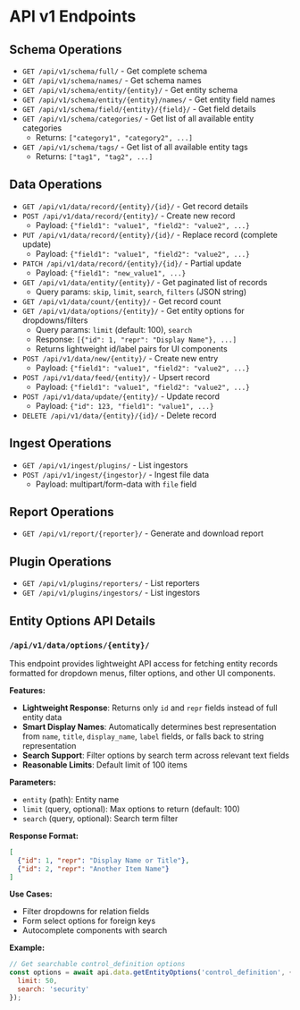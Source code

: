 # API v1 Endpoints

## Schema Operations
- `GET /api/v1/schema/full/` - Get complete schema
- `GET /api/v1/schema/names/` - Get schema names
- `GET /api/v1/schema/entity/{entity}/` - Get entity schema
- `GET /api/v1/schema/entity/{entity}/names/` - Get entity field names
- `GET /api/v1/schema/field/{entity}/{field}/` - Get field details
- `GET /api/v1/schema/categories/` - Get list of all available entity categories
  - Returns: `["category1", "category2", ...]`
- `GET /api/v1/schema/tags/` - Get list of all available entity tags
  - Returns: `["tag1", "tag2", ...]`

## Data Operations
- `GET /api/v1/data/record/{entity}/{id}/` - Get record details
- `POST /api/v1/data/record/{entity}/` - Create new record
  - Payload: `{"field1": "value1", "field2": "value2", ...}`
- `PUT /api/v1/data/record/{entity}/{id}/` - Replace record (complete update)
  - Payload: `{"field1": "value1", "field2": "value2", ...}`
- `PATCH /api/v1/data/record/{entity}/{id}/` - Partial update
  - Payload: `{"field1": "new_value1", ...}`
- `GET /api/v1/data/entity/{entity}/` - Get paginated list of records
  - Query params: `skip`, `limit`, `search`, `filters` (JSON string)
- `GET /api/v1/data/count/{entity}/` - Get record count
- `GET /api/v1/data/options/{entity}/` - Get entity options for dropdowns/filters
  - Query params: `limit` (default: 100), `search`
  - Response: `[{"id": 1, "repr": "Display Name"}, ...]`
  - Returns lightweight id/label pairs for UI components
- `POST /api/v1/data/new/{entity}/` - Create new entry
  - Payload: `{"field1": "value1", "field2": "value2", ...}`
- `POST /api/v1/data/feed/{entity}/` - Upsert record
  - Payload: `{"field1": "value1", "field2": "value2", ...}`
- `POST /api/v1/data/update/{entity}/` - Update record
  - Payload: `{"id": 123, "field1": "value1", ...}`
- `DELETE /api/v1/data/{entity}/{id}/` - Delete record

## Ingest Operations
- `GET /api/v1/ingest/plugins/` - List ingestors
- `POST /api/v1/ingest/{ingestor}/` - Ingest file data
  - Payload: multipart/form-data with `file` field

## Report Operations
- `GET /api/v1/report/{reporter}/` - Generate and download report

## Plugin Operations
- `GET /api/v1/plugins/reporters/` - List reporters
- `GET /api/v1/plugins/ingestors/` - List ingestors

## Entity Options API Details

### `/api/v1/data/options/{entity}/`

This endpoint provides lightweight API access for fetching entity records formatted for dropdown menus, filter options, and other UI components.

**Features:**
- **Lightweight Response**: Returns only `id` and `repr` fields instead of full entity data
- **Smart Display Names**: Automatically determines best representation from `name`, `title`, `display_name`, `label` fields, or falls back to string representation
- **Search Support**: Filter options by search term across relevant text fields
- **Reasonable Limits**: Default limit of 100 items

**Parameters:**
- `entity` (path): Entity name
- `limit` (query, optional): Max options to return (default: 100)
- `search` (query, optional): Search term filter

**Response Format:**
```json
[
  {"id": 1, "repr": "Display Name or Title"},
  {"id": 2, "repr": "Another Item Name"}
]
```

**Use Cases:**
- Filter dropdowns for relation fields
- Form select options for foreign keys
- Autocomplete components with search

**Example:**
```javascript
// Get searchable control_definition options
const options = await api.data.getEntityOptions('control_definition', {
  limit: 50,
  search: 'security'
});
```
